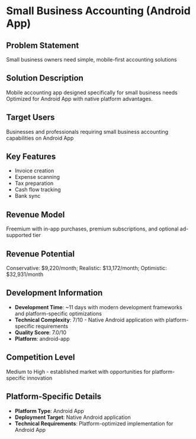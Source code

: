 # Small Business Accounting (Android App)

## Problem Statement
Small business owners need simple, mobile-first accounting solutions

## Solution Description
Mobile accounting app designed specifically for small business needs Optimized for Android App with native platform advantages.

## Target Users
Businesses and professionals requiring small business accounting capabilities on Android App

## Key Features
- Invoice creation
- Expense scanning
- Tax preparation
- Cash flow tracking
- Bank sync

## Revenue Model
Freemium with in-app purchases, premium subscriptions, and optional ad-supported tier

## Revenue Potential
Conservative: $9,220/month; Realistic: $13,172/month; Optimistic: $32,931/month

## Development Information
- **Development Time**: ~11 days with modern development frameworks and platform-specific optimizations
- **Technical Complexity**: 7/10 - Native Android application with platform-specific requirements
- **Quality Score**: 7.0/10
- **Platform**: android-app

## Competition Level
Medium to High - established market with opportunities for platform-specific innovation

## Platform-Specific Details
- **Platform Type**: Android App
- **Deployment Target**: Native Android application
- **Technical Requirements**: Platform-optimized implementation for Android App

